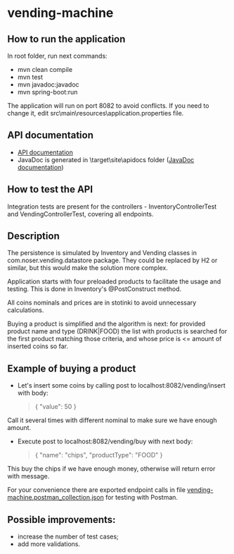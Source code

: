 # vending-machine

## How to run the application
In root folder, run next commands:

* mvn clean compile
* mvn test
* mvn javadoc:javadoc
* mvn spring-boot:run

The application will run on port 8082 to avoid conflicts.
If you need to change it, edit src\main\resources\application.properties file.

## API documentation
* [API documentation](http://localhost:8082/swagger-ui/index.html#/)
* JavaDoc is generated in \target\site\apidocs folder ([JavaDoc documentation](http://localhost:63342/vending-machine/target/site/apidocs/index.html))

## How to test the API
Integration tests are present for the controllers - InventoryControllerTest and VendingControllerTest,
covering all endpoints.

## Description
The persistence is simulated by Inventory and Vending classes in com.noser.vending.datastore package.
They could be replaced by H2 or similar, but this would make the solution more complex.

Application starts with four preloaded products to facilitate the usage and testing.
This is done in Inventory's @PostConstruct method.

All coins nominals and prices are in stotinki to avoid unnecessary calculations.

Buying a product is simplified and the algorithm is next: for provided product name and type (DRINK|FOOD) 
the list with products is searched for the first product matching those criteria, and whose price is <= amount of inserted coins so far.  

## Example of buying a product
* Let's insert some coins by calling post to localhost:8082/vending/insert with body:
  >{
  >"value": 50
  >}

Call it several times with different nominal to make sure we have enough amount.

* Execute post to localhost:8082/vending/buy with next body:
  >{
  >"name": "chips",
  >"productType": "FOOD"
  >}

This buy the chips if we have enough money, otherwise will return error with message.

For your convenience there are exported endpoint calls in file [vending-machine.postman_collection.json](vending-machine.postman_collection.json) for testing with Postman.

## Possible improvements:
* increase the number of test cases;
* add more validations.